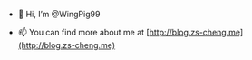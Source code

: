 - 👋 Hi, I’m @WingPig99
<!-- - 👀 I’m interested in .
- 🌱 I’m currently learning ...
- 💞️ I’m looking to collaborate on ... -->
- 📫 You can find more about me at [http://blog.zs-cheng.me](http://blog.zs-cheng.me)

<!---
WingPig99/WingPig99 is a ✨ special ✨ repository because its `README.md` (this file) appears on your GitHub profile.
You can click the Preview link to take a look at your changes.
--->
